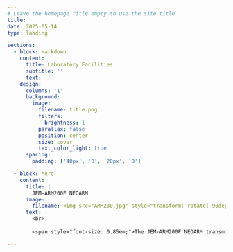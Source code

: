 ```yaml
---
# Leave the homepage title empty to use the site title
title:
date: 2025-05-14
type: landing

sections:
  - block: markdown
    content:
      title: Laboratory Facilities
      subtitle: ''
      text: ''
    design:
      columns: '1'
      background:
        image: 
          filename: title.png
          filters:
            brightness: 1
          parallax: false
          position: center
          size: cover
          text_color_light: true
      spacing:
        padding: ['40px', '0', '20px', '0']

  - block: hero
    content:
      title: |
        JEM-ARM200F NEOARM
      image:
        filename: <img src="AMR200.jpg" style="transform: rotate(-90deg);">
      text: |
        <br>
        
        <span style="font-size: 0.85em;">The JEM-ARM200F NEOARM transmission electron microscope, equipped with a condenser lens aberration corrector, features a cold field emission electron gun, the advanced ASCOR higher-order aberration corrector, and the automated aberration correction software JEOL COSMO. Together with the newly developed ABF detector system, it enables more convenient observation of high-resolution images of light-element-containing samples, achieving atomic-scale resolution for imaging and analysis.</span>

---
```

